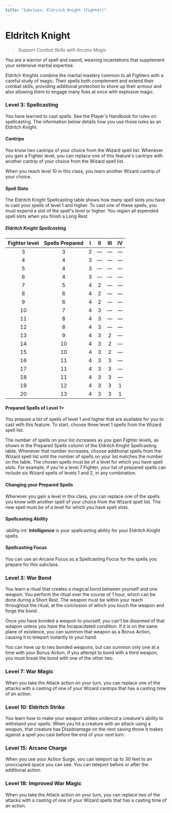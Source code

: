 ```yaml
---
title: "Subclass: Eldritch Knight (Fighter)"
---
```


<p style="display:none">
Support Combat Skills with Arcane Magic
</p>

# Eldritch Knight

> *Support Combat Skills with Arcane Magic*


You are a warrior of spell and sword, weaving incantations that supplement your extensive martial expertise.

Eldritch Knights combine the martial mastery common to all Fighters with a careful study of magic. Their spells both complement and extend their combat skills, providing additional protection to shore up their armour and also allowing them to engage many foes at once with explosive magic.

### Level 3: Spellcasting

You have learned to cast spells. See the Player's Handbook for rules on spellcasting. The information below details how you use those rules as an Eldritch Knight.

#### Cantrips 

You know two cantrips of your choice from the Wizard spell list. Whenever you gain a Fighter level, you can replace one of this feature's cantrips with another cantrip of your choice from the Wizard spell list.

When you reach level 10 in this class, you learn another Wizard cantrip of your choice.

#### Spell Slots

The Eldritch Knight Spellcasting table shows how many spell slots you have to cast your spells of level 1 and higher. To cast one of these spells, you must expend a slot of the spell's level or higher. You regain all expended spell slots when you finish a Long Rest.

##### Eldritch Knight Spellcasting

| Fighter level | Spells Prepared | I | II | III | IV |
|:---:|:---:|:---:|:---:|:---:|:---:|
| 3 | 3 | 2 | — | — | — |
| 4 | 4 | 3 | — | — | — |
| 5 | 4 | 3 | — | — | — |
| 6 | 4 | 3 | — | — | — |
| 7 | 5 | 4 | 2 | — | — |
| 8 | 6 | 4 | 2 | — | — |
| 9 | 6 | 4 | 2 | — | — |
| 10 | 7 | 4 | 3 | — | — |
| 11 | 8 | 4 | 3 | — | — |
| 12 | 8 | 4 | 3 | — | — |
| 13 | 9 | 4 | 3 | 2 | — |
| 14 | 10 | 4 | 3 | 2 | — |
| 15 | 10 | 4 | 3 | 2 | — |
| 16 | 11 | 4 | 3 | 3 | — |
| 17 | 11 | 4 | 3 | 3 | — |
| 18 | 11 | 4 | 3 | 3 | — |
| 19 | 12 | 4 | 3 | 3 | 1 |
| 20 | 13 | 4 | 3 | 3 | 1 |

#### Prepared Spells of Level 1+

You prepare a list of spells of level 1 and higher that are available for you to cast with this feature. To start, choose three level 1 spells from the Wizard spell list.

The number of spells on your list increases as you gain Fighter levels, as shown in the Prepared Spells column of the Eldritch Knight Spellcasting table. Whenever that number increases, choose additional spells from the Wizard spell list until the number of spells on your list matches the number on the table. The chosen spells must be of a level for which you have spell slots. For example, if you're a level 7 Fighter, your list of prepared spells can include six Wizard spells of levels 1 and 2, in any combination.

#### Changing your Prepared Spells

Whenever you gain a level in this class, you can replace one of the spells you know with another spell of your choice from the Wizard spell list. The new spell must be of a level for which you have spell slots.

#### Spellcasting Ability

:ability-int: **Intelligence** is your spellcasting ability for your Eldritch Knight spells.

#### Spellcasting Focus

You can use an Arcane Focus as a Spellcasting Focus for the spells you prepare for this subclass.

### Level 3: War Bond

You learn a ritual that creates a magical bond between yourself and one weapon. You perform the ritual over the course of 1 hour, which can be done during a Short Rest. The weapon must be within your reach throughout the ritual, at the conclusion of which you touch the weapon and forge the bond.

Once you have bonded a weapon to yourself, you can't be disarmed of that weapon unless you have the Incapacitated condition. If it is on the same plane of existence, you can summon that weapon as a Bonus Action, causing it to teleport instantly to your hand.

You can have up to two bonded weapons, but can summon only one at a time with your Bonus Action. If you attempt to bond with a third weapon, you must break the bond with one of the other two.

### Level 7: War Magic

When you take the Attack action on your turn, you can replace one of the attacks with a casting of one of your Wizard cantrips that has a casting time of an action.
 
### Level 10: Eldritch Strike

You learn how to make your weapon strikes undercut a creature's ability to withstand your spells. When you hit a creature with an attack using a weapon, that creature has Disadvantage on the next saving throw it makes against a spell you cast before the end of your next turn.

### Level 15: Arcane Charge

When you use your Action Surge, you can teleport up to 30 feet to an unoccupied space you can see. You can teleport before or after the additional action.

### Level 18: Improved War Magic

When you take the Attack action on your turn, you can replace two of the attacks with a casting of one of your Wizard spells that has a casting time of an action.

